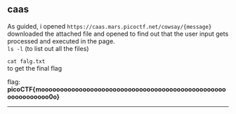 ## caas

As guided, i opened `https://caas.mars.picoctf.net/cowsay/{message}`
\
downloaded the attached file and opened to find out that the user input gets processed and executed in the page.
\
`ls -l`
(to list out all the files)


`cat falg.txt`
\
to get the final flag



flag: **picoCTF{moooooooooooooooooooooooooooooooooooooooooooooooooooooooooooo0o}**

---

